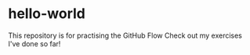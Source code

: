 # hello-world
This repository is for practising the GitHub Flow
Check out my exercises I've done so far!

<!DOCTYPE html>
  <html>
    <head>
      <title>Buttons</title>
      <style>
        .yellow-button{
        background-color: yellow;
        }

        .orange-button{
        background-color: orange;
        }
      </style>

    </head>

    <body>
      <button>Click</button><br>

      <button>Olivia</button>

      <button>Sandwiches</button><br>

      <p>Hello world!</p>

      <p>I played my bass guitar</p><br>

      <button class = "yellow-button" onclick="alert('Added');">Add to Cart</button>

      <button class = "orange-button" onclick="alert('waiting...');
      alert('purchased');">Buy Now</button><br>

     <button onclick="
      cartQuantity += 4;
      console.log(`Cart Quantity: ${cartQuantity}`);
      ">+4</button>

      <button onclick="
      cartQuantity += 5;
      console.log(`Cart Quantity: ${cartQuantity}`);
      ">+5</button>

      <button onclick="
      cartQuantity--;
      console.log(`Cart Quantity: ${cartQuantity}`);
      ">Remove from Cart</button>

      <button onclick="
      cartQuantity -= 2;
      console.log(`Cart Quantity: ${cartQuantity}`);
      ">-2</button>

      <script>
        let cartQuantity = 0;

        const name = "Olivia";
        console.log('my name is: ' + name);

        const cost = 5 + 2 * 3 + 9;
        console.log(`Cost of Food: $${cost}`);

        const tax = cost * 0.1;
        console.log(tax);

        const totalCost = cost + tax;
        console.log(`Total Cost: $${totalCost}`);
      </script>
    </body>
  </html>
